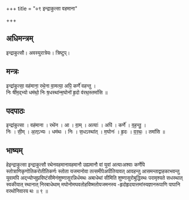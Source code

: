+++
title = "०९ इन्द्राकुत्सा वहमाना"

+++
## अधिमन्त्रम्
इन्द्राकुत्सौ। अवस्युरात्रेयः। त्रिष्टुप्।

## मन्त्रः
इन्द्रा॑कुत्सा॒ वह॑माना॒ रथे॒ना वा॒मत्या॒ अपि॒ कर्णे॑ वहन्तु ।  
निः षी॑म॒द्भ्यो धम॑थो॒ निः ष॒धस्था॑न्म॒घोनो॑ हृ॒दो व॑रथ॒स्तमां॑सि ॥

## पदपाठः
इन्द्रा॑कुत्सा । वह॑माना । रथे॑न । आ । वा॒म् । अत्याः॑ । अपि॑ । कर्णे॑ । व॒ह॒न्तु॒ ।  
निः । सी॒म् । अ॒त्ऽभ्यः । धम॑थः । निः । स॒धऽस्था॑त् । म॒घोनः॑ । हृ॒दः । व॒र॒थः॒ । तमां॑सि ॥

## भाष्यम्
हेइन्द्राकुत्सा इन्द्राकुत्सौ रथेनवहमानावहमानौ उह्यमानौ वां युवां अत्याःअश्वाः कर्णेपि स्तोत्राणिकृणोतिकरोतीतिकर्णः स्तोता यजमानोवा तत्समीपेअपीतियावत् आवहन्तु आसमन्ताद्वाहकाभवन्तु युवामपि अद्भ्योप्सुप्रविष्टंसीमेनंशुष्णासुरन्निर्धमथः अबाधेथां सीमिति शुष्णासुरोबुद्धिस्थः परामृश्यते सधस्थात् स्वकीयात् स्थानात् निरबाधेथाम् मघोनोमघवतोहविष्मतोयजमनस्य -हृदोहृदयात्तमांस्यज्ञानरूपाणि पापानि वरथोनिवारय थः ॥ ९ ॥